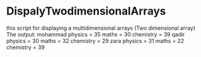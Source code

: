 # DispalyTwodimensionalArrays
this script for displaying a multidimensional arrays (Two dimensional array)
The output:
mohammad 
	physics = 35
	maths = 30
	chemistry = 39
qadir 
	physics = 30
	maths = 32
	chemistry = 29
zara 
	physics = 31
	maths = 22
	chemistry = 39
